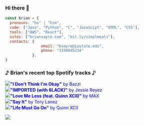<style>
table, caption, tbody, tfoot, thead, tr, th, td {
  color: blue;
  margin: 0;
  padding: 0;
  border: 0;
  font-size: 100%;
  font: inherit;
  vertical-align: baseline;
}

table {
  border-collapse: collapse;
  border-spacing: 0;
}
</style>

### Hi there 👋

```javascript
const brian = {
  pronouns: "he" | "him",
  code: ["Java", "Python", "C", "JavaScipt", "HTML", "CSS"],
  tools: ["AWS", "React"],
  sites: ["briansayre.com", "bit.ly/simplmeals"],
  contacts: {
                email: "bsayre@iastate.edu",
                phone: "3198045234"
            },
}
```

### ♪ Brian's recent top Spotify tracks ♪ 
<table style="color: blue;">
<!-- top_tracks starts -->
<tr> <td> <img src="https://i.scdn.co/image/ab67616d000048516bbd6589349e2bab2ce3f38b"> </td> <td> <b>"I Don't Think I'm Okay"</b> by Bazzi</td> </tr>
<tr> <td> <img src="https://i.scdn.co/image/ab67616d000048518e59b60132f8d99895ab4803"> </td> <td> <b>"IMPORTED (with 6LACK)"</b> by Jessie Reyez</td> </tr>
<tr> <td> <img src="https://i.scdn.co/image/ab67616d00004851038e01a9fbf375dcccea5a3c"> </td> <td> <b>"Love Me Less (feat. Quinn XCII)"</b> by MAX</td> </tr>
<tr> <td> <img src="https://i.scdn.co/image/ab67616d000048519f7ce2227875fd3d645fb5d6"> </td> <td> <b>"Say It"</b> by Tory Lanez</td> </tr>
<tr> <td> <img src="https://i.scdn.co/image/ab67616d000048511e096965a66ef02a7b9d9993"> </td> <td> <b>"Life Must Go On"</b> by Quinn XCII</td> </tr>
<!-- top_tracks ends -->
</table>

![](https://visitor-badge.glitch.me/badge?page_id=briansayre.briansayre)
